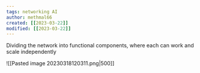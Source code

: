 ```yaml
---
tags: networking AI 
author: methmal66
created: [[2023-03-22]]
modified: [[2023-03-22]]
---
```

Dividing the network into functional components, where each can work and scale independently

![[Pasted image 20230318120311.png|500]]





